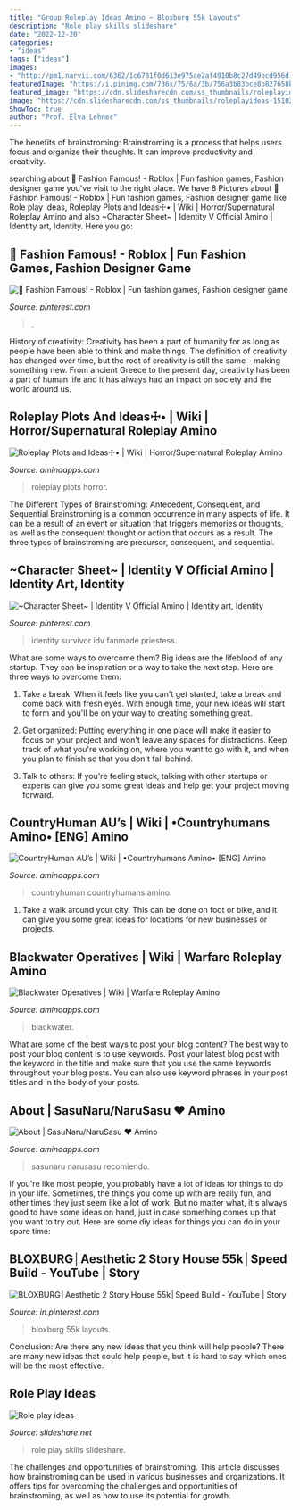 ```yaml
---
title: "Group Roleplay Ideas Amino ~ Bloxburg 55k Layouts"
description: "Role play skills slideshare"
date: "2022-12-20"
categories:
- "ideas"
tags: ["ideas"]
images:
- "http://pm1.narvii.com/6362/1c6781f0d613e975ae2af4910b8c27d49bcd956d_00.jpg"
featuredImage: "https://i.pinimg.com/736x/75/6a/3b/756a3b83bce8b827658be315442d2c17.jpg"
featured_image: "https://cdn.slidesharecdn.com/ss_thumbnails/roleplayideas-151024113952-lva1-app6892-thumbnail-4.jpg?cb=1445686851"
image: "https://cdn.slidesharecdn.com/ss_thumbnails/roleplayideas-151024113952-lva1-app6892-thumbnail-4.jpg?cb=1445686851"
ShowToc: true
author: "Prof. Elva Lehner"
---
```



The benefits of brainstroming:
Brainstroming is a process that helps users focus and organize their thoughts. It can improve productivity and creativity.

	

		
searching about 👑 Fashion Famous! - Roblox | Fun fashion games, Fashion designer game you've visit to the right place. We have 8 Pictures about 👑 Fashion Famous! - Roblox | Fun fashion games, Fashion designer game like Role play ideas, Roleplay Plots and Ideas☩• | Wiki | Horror/Supernatural Roleplay Amino and also ~Character Sheet~ | Identity V Official Amino | Identity art, Identity. Here you go:
		
    
## 👑 Fashion Famous! - Roblox | Fun Fashion Games, Fashion Designer Game

<img loading=lazy src="https://i.pinimg.com/736x/c3/f0/e6/c3f0e67b430e1cc928528c18cde26c6f.jpg" onerror="this.onerror=null;this.src='https://tse3.mm.bing.net/th?id=OIP.wLAt80d8T4iHFgJq4iM6HAHaEK&amp;pid=15.1';" alt="👑 Fashion Famous! - Roblox | Fun fashion games, Fashion designer game">

_Source: pinterest.com_

>. 

	

History of creativity:
Creativity has been a part of humanity for as long as people have been able to think and make things. The definition of creativity has changed over time, but the root of creativity is still the same - making something new. From ancient Greece to the present day, creativity has been a part of human life and it has always had an impact on society and the world around us.

    
## Roleplay Plots And Ideas☩• | Wiki | Horror/Supernatural Roleplay Amino

<img loading=lazy src="http://pm1.narvii.com/7185/3d60ca2c4748fbc1dc68c06d5b6eaf045c062c2er1-1080-1080v2_uhq.jpg" onerror="this.onerror=null;this.src='https://tse4.mm.bing.net/th?id=OIP.HhiONQJ3OhrHYVtK-5THxgHaHa&amp;pid=15.1';" alt="Roleplay Plots and Ideas☩• | Wiki | Horror/Supernatural Roleplay Amino">

_Source: aminoapps.com_

>roleplay plots horror. 

	

The Different Types of Brainstroming: Antecedent, Consequent, and Sequential
Brainstroming is a common occurrence in many aspects of life. It can be a result of an event or situation that triggers memories or thoughts, as well as the consequent thought or action that occurs as a result. The three types of brainstroming are precursor, consequent, and sequential.

    
## ~Character Sheet~ | Identity V Official Amino | Identity Art, Identity

<img loading=lazy src="https://i.pinimg.com/736x/79/78/36/797836f56f6fb49f691efbd218d95ddf.jpg" onerror="this.onerror=null;this.src='https://tse1.mm.bing.net/th?id=OIP.QP1jSSn0w1EYFOJxN3-LZgHaD5&amp;pid=15.1';" alt="~Character Sheet~ | Identity V Official Amino | Identity art, Identity">

_Source: pinterest.com_

>identity survivor idv fanmade priestess. 

	

What are some ways to overcome them?
Big ideas are the lifeblood of any startup. They can be inspiration or a way to take the next step. Here are three ways to overcome them:
1) Take a break: When it feels like you can't get started, take a break and come back with fresh eyes. With enough time, your new ideas will start to form and you'll be on your way to creating something great.

2) Get organized: Putting everything in one place will make it easier to focus on your project and won't leave any spaces for distractions. Keep track of what you're working on, where you want to go with it, and when you plan to finish so that you don't fall behind.

3) Talk to others: If you're feeling stuck, talking with other startups or experts can give you some great ideas and help get your project moving forward.

    
## CountryHuman AU’s | Wiki | •Countryhumans Amino• [ENG] Amino

<img loading=lazy src="https://pm1.narvii.com/7541/402fbf3250870884b81e9ff35305b7d7b44e0e75r1-1080-1080v2_00.jpg" onerror="this.onerror=null;this.src='https://tse2.mm.bing.net/th?id=OIP.TgU-iACO-quaicF_wUaYmgHaHa&amp;pid=15.1';" alt="CountryHuman AU’s | Wiki | •Countryhumans Amino• [ENG] Amino">

_Source: aminoapps.com_

>countryhuman countryhumans amino. 

	

1. Take a walk around your city. This can be done on foot or bike, and it can give you some great ideas for locations for new businesses or projects. 

    
## Blackwater Operatives | Wiki | Warfare Roleplay Amino

<img loading=lazy src="http://pm1.narvii.com/6362/1c6781f0d613e975ae2af4910b8c27d49bcd956d_00.jpg" onerror="this.onerror=null;this.src='https://tse2.mm.bing.net/th?id=OIP.nasoi92ycxsS1Fa_XN7hTwAAAA&amp;pid=15.1';" alt="Blackwater Operatives | Wiki | Warfare Roleplay Amino">

_Source: aminoapps.com_

>blackwater. 

	

What are some of the best ways to post your blog content?
The best way to post your blog content is to use keywords. Post your latest blog post with the keyword in the title and make sure that you use the same keywords throughout your blog posts. You can also use keyword phrases in your post titles and in the body of your posts.

    
## About | SasuNaru/NaruSasu ♥ Amino

<img loading=lazy src="https://pm1.narvii.com/6249/4b9a24a2d7a89867649108b63c5d95fc6c7c0ec0_hq.jpg" onerror="this.onerror=null;this.src='https://tse3.mm.bing.net/th?id=OIP.kuLeQH-Dwd3ZeMd_z2vI5gAAAA&amp;pid=15.1';" alt="About | SasuNaru/NaruSasu ♥ Amino">

_Source: aminoapps.com_

>sasunaru narusasu recomiendo. 

	

If you're like most people, you probably have a lot of ideas for things to do in your life. Sometimes, the things you come up with are really fun, and other times they just seem like a lot of work. But no matter what, it's always good to have some ideas on hand, just in case something comes up that you want to try out. Here are some diy ideas for things you can do in your spare time: 

    
## BLOXBURG│Aesthetic 2 Story House 55k│Speed Build - YouTube | Story

<img loading=lazy src="https://i.pinimg.com/736x/75/6a/3b/756a3b83bce8b827658be315442d2c17.jpg" onerror="this.onerror=null;this.src='https://tse1.mm.bing.net/th?id=OIP.7uiUy5hmRhitdi1uXUSJqwHaFj&amp;pid=15.1';" alt="BLOXBURG│Aesthetic 2 Story House 55k│Speed Build - YouTube | Story">

_Source: in.pinterest.com_

>bloxburg 55k layouts. 

	

Conclusion: Are there any new ideas that you think will help people?
There are many new ideas that could help people, but it is hard to say which ones will be the most effective.

    
## Role Play Ideas

<img loading=lazy src="https://cdn.slidesharecdn.com/ss_thumbnails/roleplayideas-151024113952-lva1-app6892-thumbnail-4.jpg?cb=1445686851" onerror="this.onerror=null;this.src='https://tse2.mm.bing.net/th?id=OIP.NaEsmfD9o31ngMLoAEQ2TQHaKe&amp;pid=15.1';" alt="Role play ideas">

_Source: slideshare.net_

>role play skills slideshare. 

	

The challenges and opportunities of brainstroming.
This article discusses how brainstroming can be used in various businesses and organizations. It offers tips for overcoming the challenges and opportunities of brainstroming, as well as how to use its potential for growth.

